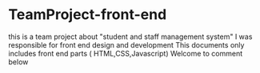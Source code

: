 # TeamProject-front-end
this is a team project about "student and staff management system"
I was responsible for front end design and development
This documents only includes front end parts ( HTML,CSS,Javascript)
Welcome to comment below
